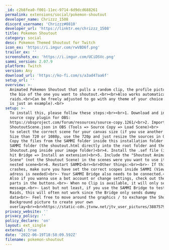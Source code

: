 ```yaml
---
_id: c2b8fea0-f001-11ec-9714-6d9dcd688261
permalink: extensions/social/pokemon-shoutout
developer_name: Chrizzz_1508
discord_username: 'Chrizzz#0810'
developer_url: 'https://linktr.ee/chrizzz_1508'
title: Pokemon Shoutout
category: social
desc: Pokemon Themed Shoutout for Twitch
icon_ex: 'https://i.imgur.com/rwVBD6f.png'
trailer_ex: ''
screenshots_ex: 'https://i.imgur.com/UCiDSVc.png'
sammi_version: 2.07.9
platform: Twitch
version: Any
download_url: 'https://ko-fi.com/s/a3ad47aa6f'
setup_url: ''
overview: >-
  Animated Pokemon Shoutout that pulls a random clip, the profile picture and
  the bio of the one you want to shoutout.<br><br>Also works automatically with
  raids.<br>Can be freely adjusted to go with any theme of your choice (pokemon
  is just an example).<br>
setup: >-
  To install this, please follow these steps:<br><br>1. Download and install the
  source copy plugin for OBS:
  https://obsproject.com/forum/resources/source-copy.1261/<br>2. Import the
  ShoutoutScene.json in OBS (Tools => Source Copy => Load Scene)<br>   Make sure
  to select the correct scene for your canvas size (if you use another Canvas
  Size than 720 or 1080p, use the 720p and just resize the sources in OBS)<br>3.
  Copy the files from the SAMMI folder inside this installation folder inside your
  SAMMI folder (the shoutout.html directly into the root folder and the
  Shoutout.png inside your image folder)<br>4. Install the .sef file (inside SAMMI
  hit Bridge => Install an extension)<br>5. Include the "Shoutout Animation
  Scene" (not the Shoutout Scene) in the scenes were you want to use it as a
  nested scene<br>6. Restart SAMMI<br><br>Other things:<br><br>- If this Extension
  crashes, make sure you have set the correct scopes inside SAMMI (View Email
  adress is needed)<br>- Your SAMMI Bridge also needs to be connected.<br>-
  Also if you wanna use a bot account or change settings, check out the green
  parts in the buttons.<br>- When no Clip is available, it will only send a chat
  message.<br>- Last but not least, if you use the SAMMI Bridge to test for
  Raids, this will often not work since the Bridge only sends dummy
  data<br>- Feel free to move around the graphics / to exchange the Shoutout
  Background picture to create your own
  overlay<br><br>https://static-cdn.jtvnw.net/jtv_user_pictures/3887579e-7b84-403e-9ed1-cc17c9789b1e-profile_image-300x300.png
privacy_website: ''
privacy_policy: ''
policy_declare: 'on'
layout: ext_single
external: true
date: '2022-06-19T18:58:09.592Z'
filename: pokemon-shoutout
---
```

